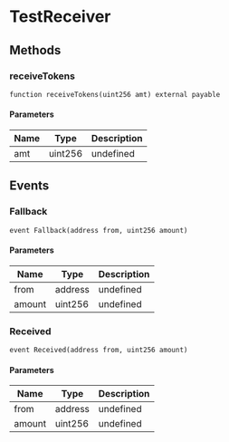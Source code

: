 # TestReceiver

## Methods

### receiveTokens

```solidity
function receiveTokens(uint256 amt) external payable
```

#### Parameters

| Name | Type    | Description |
| ---- | ------- | ----------- |
| amt  | uint256 | undefined   |

## Events

### Fallback

```solidity
event Fallback(address from, uint256 amount)
```

#### Parameters

| Name   | Type    | Description |
| ------ | ------- | ----------- |
| from   | address | undefined   |
| amount | uint256 | undefined   |

### Received

```solidity
event Received(address from, uint256 amount)
```

#### Parameters

| Name   | Type    | Description |
| ------ | ------- | ----------- |
| from   | address | undefined   |
| amount | uint256 | undefined   |
